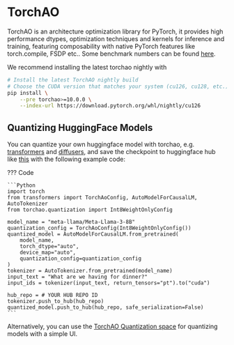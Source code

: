 # TorchAO

TorchAO is an architecture optimization library for PyTorch, it provides high performance dtypes, optimization techniques and kernels for inference and training, featuring composability with native PyTorch features like torch.compile, FSDP etc.. Some benchmark numbers can be found [here](https://github.com/pytorch/ao/tree/main/torchao/quantization#benchmarks).

We recommend installing the latest torchao nightly with

```bash
# Install the latest TorchAO nightly build
# Choose the CUDA version that matches your system (cu126, cu128, etc.)
pip install \
    --pre torchao>=10.0.0 \
    --index-url https://download.pytorch.org/whl/nightly/cu126
```

## Quantizing HuggingFace Models
You can quantize your own huggingface model with torchao, e.g. [transformers](https://huggingface.co/docs/transformers/main/en/quantization/torchao) and [diffusers](https://huggingface.co/docs/diffusers/en/quantization/torchao), and save the checkpoint to huggingface hub like [this](https://huggingface.co/jerryzh168/llama3-8b-int8wo) with the following example code:

??? Code

    ```Python
    import torch
    from transformers import TorchAoConfig, AutoModelForCausalLM, AutoTokenizer
    from torchao.quantization import Int8WeightOnlyConfig

    model_name = "meta-llama/Meta-Llama-3-8B"
    quantization_config = TorchAoConfig(Int8WeightOnlyConfig())
    quantized_model = AutoModelForCausalLM.from_pretrained(
        model_name,
        torch_dtype="auto",
        device_map="auto",
        quantization_config=quantization_config
    )
    tokenizer = AutoTokenizer.from_pretrained(model_name)
    input_text = "What are we having for dinner?"
    input_ids = tokenizer(input_text, return_tensors="pt").to("cuda")

    hub_repo = # YOUR HUB REPO ID
    tokenizer.push_to_hub(hub_repo)
    quantized_model.push_to_hub(hub_repo, safe_serialization=False)
    ```

Alternatively, you can use the [TorchAO Quantization space](https://huggingface.co/spaces/medmekk/TorchAO_Quantization) for quantizing models with a simple UI.
